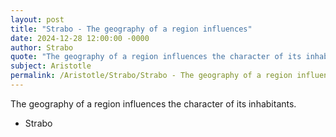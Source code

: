 ```yaml
---
layout: post
title: "Strabo - The geography of a region influences"
date: 2024-12-28 12:00:00 -0000
author: Strabo
quote: "The geography of a region influences the character of its inhabitants."
subject: Aristotle
permalink: /Aristotle/Strabo/Strabo - The geography of a region influences
---
```


The geography of a region influences the character of its inhabitants.

- Strabo
